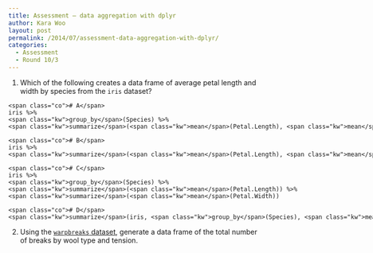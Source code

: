 ```yaml
---
title: Assessment – data aggregation with dplyr
author: Kara Woo
layout: post
permalink: /2014/07/assessment-data-aggregation-with-dplyr/
categories:
  - Assessment
  - Round 10/3
---
```

<ol style="list-style-type: decimal;">
  <li>
    Which of the following creates a data frame of average petal length and width by species from the <code>iris</code> dataset?
  </li>
</ol>

<pre class="sourceCode R"><code class="sourceCode r">&lt;span class="co"># A&lt;/span>
iris %&gt;%
&lt;span class="kw">group_by&lt;/span>(Species) %&gt;%
&lt;span class="kw">summarize&lt;/span>(&lt;span class="kw">mean&lt;/span>(Petal.Length), &lt;span class="kw">mean&lt;/span>(Petal.Width))

&lt;span class="co"># B&lt;/span>
iris %&gt;%
&lt;span class="kw">summarize&lt;/span>(&lt;span class="kw">mean&lt;/span>(Petal.Length), &lt;span class="kw">mean&lt;/span>(Petal.Width))

&lt;span class="co"># C&lt;/span>
iris %&gt;%
&lt;span class="kw">group_by&lt;/span>(Species) %&gt;%
&lt;span class="kw">summarize&lt;/span>(&lt;span class="kw">mean&lt;/span>(Petal.Length)) %&gt;%
&lt;span class="kw">summarize&lt;/span>(&lt;span class="kw">mean&lt;/span>(Petal.Width))

&lt;span class="co"># D&lt;/span>
&lt;span class="kw">summarize&lt;/span>(iris, &lt;span class="kw">group_by&lt;/span>(Species), &lt;span class="kw">mean&lt;/span>(Petal.Length), &lt;span class="kw">mean&lt;/span>(Petal.Width))</code></pre>

<ol style="list-style-type: decimal;" start="2">
  <li>
    Using the <a href="http://stat.ethz.ch/R-manual/R-patched/library/datasets/html/warpbreaks.html"><code>warpbreaks</code> dataset</a>, generate a data frame of the total number of breaks by wool type and tension.
  </li>
</ol>